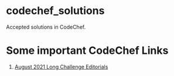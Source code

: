 # codechef_solutions
Accepted solutions in CodeChef.

# Some important CodeChef Links
1. [August 2021 Long Challenge Editorials](https://discuss.codechef.com/search?expanded=true&q=tags%3Aeditorial%2Baug21&utm_source=email&utm_medium=postmatch&utm_campaign=AugLC)
